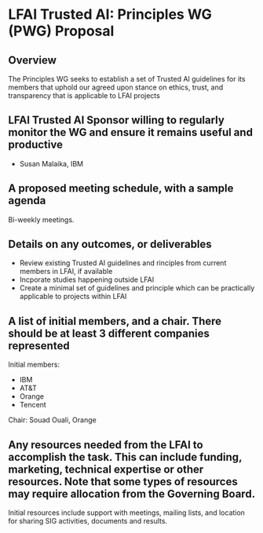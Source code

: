# LFAI Trusted AI: Principles WG (PWG) Proposal
 
## Overview
The Principles WG seeks to establish a set of Trusted AI guidelines for its members that uphold our agreed upon stance on ethics, trust, and transparency that is applicable to LFAI projects
 
## LFAI Trusted AI Sponsor willing to regularly monitor the WG and ensure it remains useful and productive
- Susan Malaika, IBM
 
## A proposed meeting schedule, with a sample agenda
Bi-weekly meetings.
 
## Details on any outcomes, or deliverables
 
- Review existing Trusted AI guidelines and rinciples from current members in LFAI, if available
- Incporate studies happening outside LFAI 
- Create a minimal set of guidelines and principle which can be practically applicable to projects within LFAI

## A list of initial members, and a chair. There should be at least 3 different companies represented
 
Initial members:
- IBM
- AT&T
- Orange
- Tencent
 
Chair: Souad Ouali, Orange
 
## Any resources needed from the LFAI to accomplish the task. This can include funding, marketing, technical expertise or other resources. Note that some types of resources may require allocation from the Governing Board.
 
Initial resources include support with meetings, mailing lists, and location for sharing SIG activities, documents and results.
